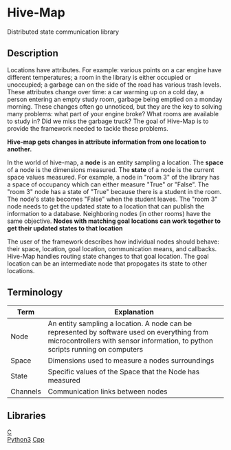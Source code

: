# Hive-Map

Distributed state communication library

## Description

Locations have attributes. For example: various points on a car engine have 
different temperatures; a room in the library is either occupied or unoccupied; 
a garbage can on the side of the road has various trash levels. These
attributes change over time: a car warming up on a cold day, a person entering
an empty study room, garbage being emptied on a monday morning. These changes
often go unnoticed, but they are the key to solving many problems: what part of
your engine broke? What rooms are available to study in? Did we miss the garbage
truck? The goal of Hive-Map is to provide the framework needed to tackle these
problems.

**Hive-map gets changes in attribute information from one location to another.**

In the world of hive-map, a **node** is an entity sampling a location. The 
**space** of a node is the dimensions measured. The **state** of a node
is the current space values measured. For example, a node in "room 3" of the 
library has a space of occupancy which can either measure "True" or "False". The 
"room 3" node has a state of "True" because there is a student in the room. The 
node's state becomes "False" when the student leaves. The "room 3" node needs to
get the updated state to a location that can publish the information to a
database. Neighboring nodes (in other rooms) have the same objective.
**Nodes with matching goal locations can work together to get their updated 
states to that location** 

The user of the framework describes how individual nodes should behave: their
space, location, goal location, communication means, and callbacks. Hive-Map 
handles routing state changes to that goal location. The goal location can be 
an intermediate node that propogates its state to other locations.

## Terminology

|Term    |Explanation                                                          |
|--------|---------------------------------------------------------------------|
|Node    |An entity sampling a location. A node can be represented by software used on everything from microcontrollers with sensor information, to python scripts running on computers                     |
|Space   |Dimensions used to measure a nodes surroundings                      |
|State   |Specific values of the Space that the Node has measured              |
|Channels|Communication links between nodes                                    |

## Libraries
[C](https://github.com/gregjhansell97/hive-map-c/)  
[Python3](https://github.com/gregjhansell97/hive-map-python-3/)
[Cpp](https://github.com/gregjhansell97/hive-map-cpp/)  
  
